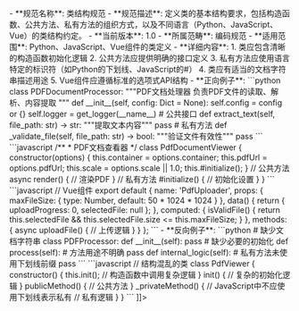 <![CDATA[<!-- CODING-CLASS-STRUCTURE-001.md -->
- **规范名称**: 类结构规范
- **规范描述**: 定义类的基本结构要求，包括构造函数、公共方法、私有方法的组织方式，以及不同语言（Python、JavaScript、Vue）的类结构约定。
- **当前版本**: 1.0
- **所属范畴**: 编码规范
- **适用范围**: Python、JavaScript、Vue组件的类定义
- **详细内容**:
  1. 类应包含清晰的构造函数初始化逻辑
  2. 公共方法应提供明确的接口定义
  3. 私有方法应使用语言特定的标识符（如Python的下划线、JavaScript的#）
  4. 类应有适当的文档字符串描述用途
  5. Vue组件应遵循标准的选项式API结构

- **正向例子**:
  ```python
  class PDFDocumentProcessor:
      """PDF文档处理器
      
      负责PDF文件的读取、解析、内容提取
      """
      
      def __init__(self, config: Dict = None):
          self.config = config or {}
          self.logger = get_logger(__name__)
      
      # 公共接口
      def extract_text(self, file_path: str) -> str:
          """提取文本内容"""
          pass
      
      # 私有方法
      def _validate_file(self, file_path: str) -> bool:
          """验证文件有效性"""
          pass
  ```

  ```javascript
  /**
   * PDF文档查看器
   */
  class PdfDocumentViewer {
    constructor(options) {
      this.container = options.container;
      this.pdfUrl = options.pdfUrl;
      this.scale = options.scale || 1.0;
      
      this.#initialize();
    }
    
    // 公共方法
    async render() {
      // 渲染PDF
    }
    
    // 私有方法
    #initialize() {
      // 初始化设置
    }
  }
  ```

  ```javascript
  // Vue组件
  export default {
    name: 'PdfUploader',
    
    props: {
      maxFileSize: {
        type: Number,
        default: 50 * 1024 * 1024
      }
    },
    
    data() {
      return {
        uploadProgress: 0,
        selectedFile: null
      };
    },
    
    computed: {
      isValidFile() {
        return this.selectedFile && 
               this.selectedFile.size <= this.maxFileSize;
      }
    },
    
    methods: {
      async uploadFile() {
        // 上传逻辑
      }
    }
  };
  ```

- **反向例子**:
  ```python
  # 缺少文档字符串
  class PDFProcessor:
      def __init__(self):
          pass  # 缺少必要的初始化
      
      def process(self):  # 方法用途不明确
          pass
      
      def internal_logic(self):  # 私有方法未使用下划线前缀
          pass
  ```

  ```javascript
  // 结构混乱的类
  class PdfViewer {
    constructor() {
      this.init(); // 构造函数中调用复杂逻辑
    }
    
    init() {
      // 复杂的初始化逻辑
    }
    
    publicMethod() {
      // 公共方法
    }
    
    _privateMethod() { // JavaScript中不应使用下划线表示私有
      // 私有逻辑
    }
  }
  ```
]]>